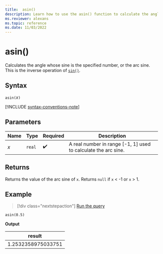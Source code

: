 ```yaml
---
title:  asin()
description: Learn how to use the asin() function to calculate the angle from a sine input.
ms.reviewer: alexans
ms.topic: reference
ms.date: 11/03/2022
---
```

# asin()

Calculates the angle whose sine is the specified number, or the arc sine. This is the inverse operation of [`sin()`](sin-function.md).

## Syntax

`asin(`*x*`)`

[!INCLUDE [syntax-conventions-note](../includes/syntax-conventions-note.md)]

## Parameters

| Name | Type | Required | Description |
|--|--|--|--|
|*x* | `real` |  :heavy_check_mark:| A real number in range [-1, 1] used to calculate the arc sine.|

## Returns

Returns the value of the arc sine of `x`. Returns `null` if `x` < -1 or `x` > 1.

## Example

> [!div class="nextstepaction"]
> <a href="https://dataexplorer.azure.com/clusters/help/databases/Samples?query=H4sIAAAAAAAAAysoyswrUShKLS7NKbFNLM7M0zDQszTVBAC0CzxqFwAAAA==" target="_blank">Run the query</a>

```kusto
asin(0.5)
```

**Output**

|result|
|---|
|1.2532358975033751|
